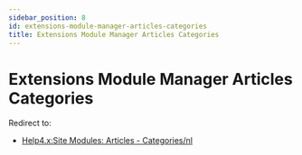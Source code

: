 ```yaml
---
sidebar_position: 8
id: extensions-module-manager-articles-categories
title: Extensions Module Manager Articles Categories
---
```

# Extensions Module Manager Articles Categories
Redirect to:

- [Help4.x:Site Modules: Articles -
  Categories/nl](https://docs.joomla.org/Help4.x:Site_Modules:_Articles_-_Categories/nl "Help4.x:Site Modules: Articles - Categories/nl")
